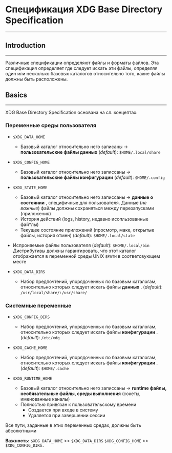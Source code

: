 # Спецификация XDG Base Directory Specification
---

## Introduction
---
Различные спецификации определяют файлы и форматы файлов.
Эта спецификация определяет где следует искать эти файлы, определяя один или несколько базовых каталогов относительно того, какие файлы должны быть расположены.

## Basics
---
XDG Base Directory Specification основана на сл. концептах:

### Переменные среды пользователя

- `$XDG_DATA_HOME`
    - Базовый каталог относительно него записаны
    -> **пользовательские файлы данных** 
    (*default*): `$HOME/.local/share`

- `$XDG_CONFIG_HOME`
    - Базовый каталог относительно него записсаны
    -> **пользовательские файлы конфигурации** 
    (*default*): `$HOME/.config`

- `$XDG_STATE_HOME`
    - Базовый каталог относительно него записсаны
    -> **данные о состоянии** , специфичные для пользователя.
Данные (_не важные_) файлы должны сохраняться между перезапусками (приложения)
    - История действий (logs, history, недавно исопльзованные фай*лы)
    - Текущее состояние приложений (просмотр, маке, открытые файлы, история отмен)
    (*default*): `$HOME/.local/state`

- Испроняемые файлы пользователя
    (*default*): `$HOME/.local/bin`
Дистрибутивы должны гарантировать, что этот каталог отображается в переменной среды UNIX `$PATH` в соответсвующем месте

- `$XDG_DATA_DIRS`
    - Набор предпочтений, упорядоченных по базовым каталогам, относительно которых следует искать файлы **данных** .
    (*default*): `/usr/local/share/:/usr/share/`

### Системные переменные

- `$XDG_CONFIG_DIRS`
    - Набор предпочтений, упорядоченных по базовым каталогам, относительно которых следует искать файлы **конфигурации** .
    (*default*): `/etc/xdg`

- `$XDG_CACHE_HOME`
    - Набор предпочтений, упорядоченных по базовым каталогам, относительно которых следует искать файлы **конфигурации** .
    (*default*): `$HOME/.cache`

- `$XDG_RUNTIME_HOME`
    - Базовый каталог относительно него записсаны
    -> **runtime файлы, необязательные файлы, среды выполнения**
        (сокеты, именованные каналы)
    - Полностью привязан к пользовательскому времени
        - Создается при входе в систему
        - Удаляется при завершении сессии
        

Все пути, заданные в этих переменных средах, должны быть абсолютными

**Важность:**
`$XDG_DATA_HOME` >> `$XDG_DATA_DIRS`
`$XDG_CONFIG_HOME` >> `$XDG_CONFIG_DIRS.`
